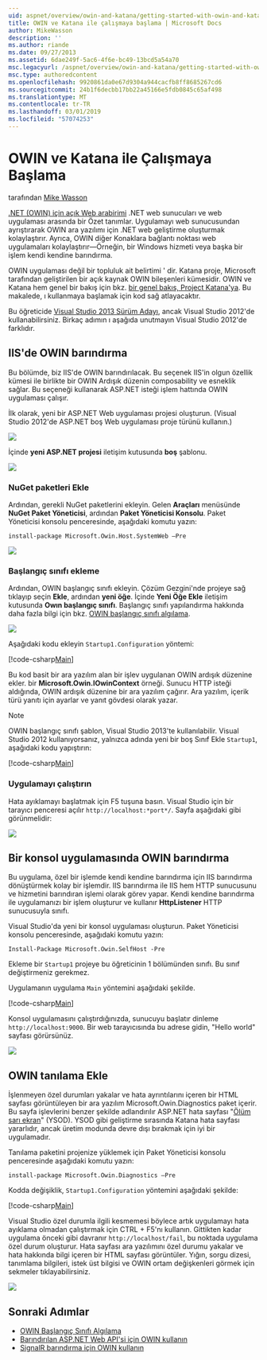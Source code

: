```yaml
---
uid: aspnet/overview/owin-and-katana/getting-started-with-owin-and-katana
title: OWIN ve Katana ile çalışmaya başlama | Microsoft Docs
author: MikeWasson
description: ''
ms.author: riande
ms.date: 09/27/2013
ms.assetid: 6dae249f-5ac6-4f6e-bc49-13bcd5a54a70
msc.legacyurl: /aspnet/overview/owin-and-katana/getting-started-with-owin-and-katana
msc.type: authoredcontent
ms.openlocfilehash: 9920861da0e67d9304a944cacfb8ff8685267cd6
ms.sourcegitcommit: 24b1f6decbb17bb22a45166e5fdb0845c65af498
ms.translationtype: MT
ms.contentlocale: tr-TR
ms.lasthandoff: 03/01/2019
ms.locfileid: "57074253"
---
```

<a name="getting-started-with-owin-and-katana"></a>OWIN ve Katana ile Çalışmaya Başlama
====================
tarafından [Mike Wasson](https://github.com/MikeWasson)

[.NET (OWIN) için açık Web arabirimi](http://owin.org/) .NET web sunucuları ve web uygulaması arasında bir Özet tanımlar. Uygulamayı web sunucusundan ayrıştırarak OWIN ara yazılımı için .NET web geliştirme oluşturmak kolaylaştırır. Ayrıca, OWIN diğer Konaklara bağlantı noktası web uygulamaları kolaylaştırır&#8212;Örneğin, bir Windows hizmeti veya başka bir işlem kendi kendine barındırma.

OWIN uygulaması değil bir topluluk ait belirtimi ' dir. Katana proje, Microsoft tarafından geliştirilen bir açık kaynak OWIN bileşenleri kümesidir. OWIN ve Katana hem genel bir bakış için bkz. [bir genel bakış, Project Katana'ya](an-overview-of-project-katana.md). Bu makalede, ı kullanmaya başlamak için kod sağ atlayacaktır.

Bu öğreticide [Visual Studio 2013 Sürüm Adayı](https://go.microsoft.com/fwlink/?LinkId=306566), ancak Visual Studio 2012'de kullanabilirsiniz. Birkaç adımın ı aşağıda unutmayın Visual Studio 2012'de farklıdır.

## <a name="host-owin-in-iis"></a>IIS'de OWIN barındırma

Bu bölümde, biz IIS'de OWIN barındırılacak. Bu seçenek IIS'in olgun özellik kümesi ile birlikte bir OWIN Ardışık düzenin composability ve esneklik sağlar. Bu seçeneği kullanarak ASP.NET isteği işlem hattında OWIN uygulaması çalışır.

İlk olarak, yeni bir ASP.NET Web uygulaması projesi oluşturun. (Visual Studio 2012'de ASP.NET boş Web uygulaması proje türünü kullanın.)

![](getting-started-with-owin-and-katana/_static/image1.png)

İçinde **yeni ASP.NET projesi** iletişim kutusunda **boş** şablonu.

![](getting-started-with-owin-and-katana/_static/image2.png)

### <a name="add-nuget-packages"></a>NuGet paketleri Ekle

Ardından, gerekli NuGet paketlerini ekleyin. Gelen **Araçları** menüsünde **NuGet Paket Yöneticisi**, ardından **Paket Yöneticisi Konsolu**. Paket Yöneticisi konsolu penceresinde, aşağıdaki komutu yazın:

`install-package Microsoft.Owin.Host.SystemWeb –Pre`

![](getting-started-with-owin-and-katana/_static/image3.png)

### <a name="add-a-startup-class"></a>Başlangıç sınıfı ekleme

Ardından, OWIN başlangıç sınıfı ekleyin. Çözüm Gezgini'nde projeye sağ tıklayıp seçin **Ekle**, ardından **yeni öğe**. İçinde **Yeni Öğe Ekle** iletişim kutusunda **Owın başlangıç sınıfı**. Başlangıç sınıfı yapılandırma hakkında daha fazla bilgi için bkz. [OWIN başlangıç sınıfı algılama](owin-startup-class-detection.md).

![](getting-started-with-owin-and-katana/_static/image4.png)

Aşağıdaki kodu ekleyin `Startup1.Configuration` yöntemi:

[!code-csharp[Main](getting-started-with-owin-and-katana/samples/sample1.cs?highlight=3)]

Bu kod basit bir ara yazılım alan bir işlev uygulanan OWIN ardışık düzenine ekler. bir **Microsoft.Owin.IOwinContext** örneği. Sunucu HTTP isteği aldığında, OWIN ardışık düzenine bir ara yazılım çağırır. Ara yazılım, içerik türü yanıtı için ayarlar ve yanıt gövdesi olarak yazar.

> [!NOTE]
> OWIN başlangıç sınıfı şablon, Visual Studio 2013'te kullanılabilir. Visual Studio 2012 kullanıyorsanız, yalnızca adında yeni bir boş Sınıf Ekle `Startup1`, aşağıdaki kodu yapıştırın:


[!code-csharp[Main](getting-started-with-owin-and-katana/samples/sample2.cs)]

### <a name="run-the-application"></a>Uygulamayı çalıştırın

Hata ayıklamayı başlatmak için F5 tuşuna basın. Visual Studio için bir tarayıcı penceresi açılır `http://localhost:*port*/`. Sayfa aşağıdaki gibi görünmelidir:

![](getting-started-with-owin-and-katana/_static/image5.png)

## <a name="self-host-owin-in-a-console-application"></a>Bir konsol uygulamasında OWIN barındırma

Bu uygulama, özel bir işlemde kendi kendine barındırma için IIS barındırma dönüştürmek kolay bir işlemdir. IIS barındırma ile IIS hem HTTP sunucusunu ve hizmetini barındıran işlemi olarak görev yapar. Kendi kendine barındırma ile uygulamanızı bir işlem oluşturur ve kullanır **HttpListener** HTTP sunucusuyla sınıfı.

Visual Studio'da yeni bir konsol uygulaması oluşturun. Paket Yöneticisi konsolu penceresinde, aşağıdaki komutu yazın:

`Install-Package Microsoft.Owin.SelfHost -Pre`

Ekleme bir `Startup1` projeye bu öğreticinin 1 bölümünden sınıfı. Bu sınıf değiştirmeniz gerekmez.

Uygulamanın uygulama `Main` yöntemini aşağıdaki şekilde.

[!code-csharp[Main](getting-started-with-owin-and-katana/samples/sample3.cs)]

Konsol uygulamasını çalıştırdığınızda, sunucuyu başlatır dinleme `http://localhost:9000`. Bir web tarayıcısında bu adrese gidin, "Hello world" sayfası görürsünüz.

![](getting-started-with-owin-and-katana/_static/image6.png)

## <a name="add-owin-diagnostics"></a>OWIN tanılama Ekle

İşlenmeyen özel durumları yakalar ve hata ayrıntılarını içeren bir HTML sayfası görüntüleyen bir ara yazılım Microsoft.Owin.Diagnostics paket içerir. Bu sayfa işlevlerini benzer şekilde adlandırılır ASP.NET hata sayfası "[Ölüm sarı ekran](http://en.wikipedia.org/wiki/Yellow_Screen_of_Death#Yellow)" (YSOD). YSOD gibi geliştirme sırasında Katana hata sayfası yararlıdır, ancak üretim modunda devre dışı bırakmak için iyi bir uygulamadır.

Tanılama paketini projenize yüklemek için Paket Yöneticisi konsolu penceresinde aşağıdaki komutu yazın:

`install-package Microsoft.Owin.Diagnostics –Pre`

Kodda değişiklik, `Startup1.Configuration` yöntemini aşağıdaki şekilde:

[!code-csharp[Main](getting-started-with-owin-and-katana/samples/sample4.cs?highlight=4,9-12)]

Visual Studio özel durumla ilgili kesmemesi böylece artık uygulamayı hata ayıklama olmadan çalıştırmak için CTRL + F5'nı kullanın. Gittikten kadar uygulama önceki gibi davranır `http://localhost/fail`, bu noktada uygulama özel durum oluşturur. Hata sayfası ara yazılımını özel durumu yakalar ve hata hakkında bilgi içeren bir HTML sayfası görüntüler. Yığın, sorgu dizesi, tanımlama bilgileri, istek üst bilgisi ve OWIN ortam değişkenleri görmek için sekmeler tıklayabilirsiniz.

![](getting-started-with-owin-and-katana/_static/image7.png)

## <a name="next-steps"></a>Sonraki Adımlar

- [OWIN Başlangıç Sınıfı Algılama](owin-startup-class-detection.md)
- [Barındırılan ASP.NET Web API'si için OWIN kullanın](../../../web-api/overview/hosting-aspnet-web-api/use-owin-to-self-host-web-api.md)
- [SignalR barındırma için OWIN kullanın](../../../signalr/overview/deployment/tutorial-signalr-self-host.md)
